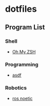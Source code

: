 # dotfiles

## Program List

### Shell

- [Oh My ZSH](https://ohmyz.sh/)

### Programming

- [asdf](https://github.com/asdf-vm/asdf)

### Robotics

- [ros noetic](http://wiki.ros.org/noetic)
